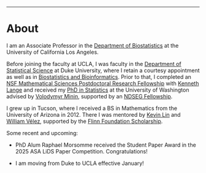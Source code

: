 ---
# [](#header-1)About

I am an Associate Professor in the [Department of Biostatistics](https://ph.ucla.edu/about/faculty-staff-directory/jason-xu) at the University of California Los Angeles.

Before joining the faculty at UCLA, I was faculty in the [Department of Statistical Science](https://stat.duke.edu/people/appointed-faculty/primary-faculty) at Duke University, where I retain a courtesy appointment as well as in [Biostatistics and Bioinformatics](https://biostat.duke.edu). Prior to that, I completed an  [NSF Mathematical Sciences Postdoctoral Research Fellowship](https://www.nsf.gov/awardsearch/showAward?AWD_ID=1606177) with  [Kenneth Lange](https://scholar.google.com/citations?user=AG6N6KMAAAAJ&hl=en) and received my [PhD in Statistics](https://digital.lib.washington.edu/researchworks/handle/1773/37251) at the University of Washington advised by [Volodymyr Minin](http://vnminin.github.io/), supported by an [NDSEG Fellowship](https://www.ams.org/news?news_id=1656). 

I grew up in Tucson, where I received a BS in Mathematics from the University of Arizona in 2012. There I was mentored by [Kevin Lin](http://math.arizona.edu/~klin/index.php) and [William Vélez](http://math.arizona.edu/~velez/), supported by the [Flinn Foundation Scholarship](https://www.flinn.org/flinn-scholars/). 

Some recent and upcoming:

* PhD Alum Raphael Morsomme received the Student Paper Award in the 2025 ASA LiDS Paper Competition. Congratulations!

* I am moving from Duke to UCLA effective January!

&nbsp;



